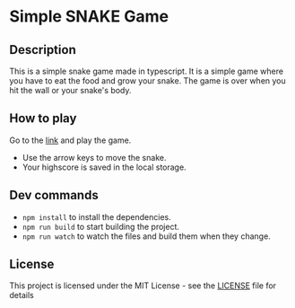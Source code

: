 # Simple SNAKE Game
## Description
This is a simple snake game made in typescript. It is a simple game where you have to eat the food and grow your snake. The game is over when you hit the wall or your snake's body.
## How to play
Go to the [link](https://guillaumemck.github.io/Snake/) and play the game.
- Use the arrow keys to move the snake.
- Your highscore is saved in the local storage.
## Dev commands
- `npm install` to install the dependencies.
- `npm run build` to start building the project.
- `npm run watch` to watch the files and build them when they change.
## License
This project is licensed under the MIT License - see the [LICENSE](LICENSE) file for details
